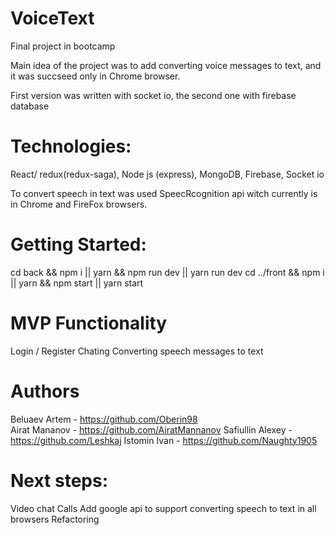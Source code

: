 # VoiceText
Final project in bootcamp

Main idea of the project was to add converting voice messages to text, and it was succseed only in Chrome browser.

First version was written with socket io, the second one with firebase database

# Technologies:

React/ redux(redux-saga),
  Node js (express),
  MongoDB,
  Firebase,
  Socket io

To convert speech in text was used SpeecRcognition api witch currently is in Chrome and FireFox browsers.

# Getting Started:
  cd back && npm i || yarn && npm run dev || yarn run dev
  cd ../front && npm i || yarn && npm start || yarn start

# MVP Functionality
  Login / Register
  Chating 
  Converting speech messages to text

# Authors
  Beluaev Artem - https://github.com/Oberin98 </br>
  Airat Mananov - https://github.com/AiratMannanov
  Safiullin Alexey - https://github.com/Leshkaj 
  Istomin Ivan - https://github.com/Naughty1905

# Next steps:
 Video chat
 Calls
 Add google api to support converting speech to text in all browsers
 Refactoring
 
 
